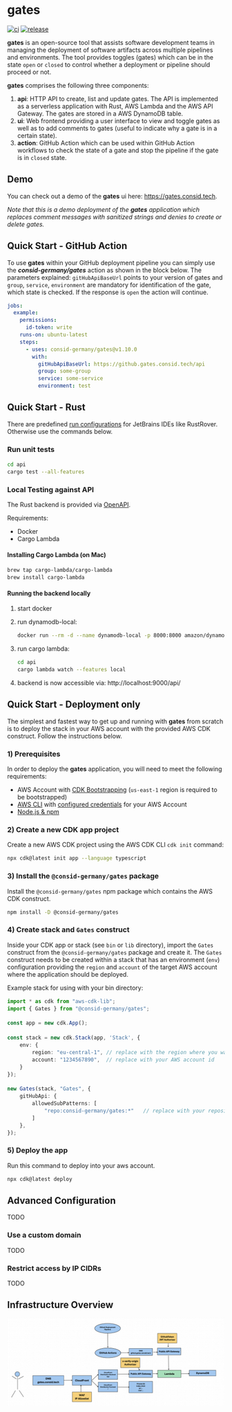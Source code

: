 # gates

[![ci](https://github.com/consid-germany/gates/actions/workflows/ci.yaml/badge.svg)](https://github.com/consid-germany/gates/actions/workflows/ci.yaml)
[![release](https://github.com/consid-germany/gates/actions/workflows/release.yaml/badge.svg)](https://github.com/consid-germany/gates/actions/workflows/release.yaml)

**gates** is an open-source tool that assists software development 
teams in managing the deployment of software artifacts across multiple pipelines and environments.
The tool provides toggles (gates) which can be in the state `open` or `closed`
to control whether a deployment or pipeline should proceed or not.

**gates** comprises the following three components:

1. **api**: HTTP API to create, list and update gates. The API is implemented as a serverless application with Rust, AWS Lambda and the AWS API Gateway. The gates are stored in a AWS DynamoDB table.
2. **ui**: Web frontend providing a user interface to view and toggle gates as well as to add comments to gates (useful to indicate why a gate is in a certain state).
3. **action**: GitHub Action which can be used within GitHub Action workflows to check the state of a gate and stop the pipeline if the gate is in `closed` state.

## Demo

You can check out a demo of the **gates** ui here: https://gates.consid.tech.

*Note that this is a demo deployment of the **gates** application which replaces comment messages with sanitized strings and denies to
create or delete gates.*

## Quick Start - GitHub Action

To use **gates** within your GitHub deployment pipeline you can simply use the ***consid-germany/gates*** action as shown in the block below.
The parameters explained:
```gitHubApiBaseUrl``` points to your version of gates and ```group```, ```service```, ```environment``` are mandatory for identification of the gate, which state is checked. 
If the response is ```open``` the action will continue.

```yaml
jobs:
  example:
    permissions:
      id-token: write
    runs-on: ubuntu-latest
    steps:
      - uses: consid-germany/gates@v1.10.0
        with:
          gitHubApiBaseUrl: https://github.gates.consid.tech/api
          group: some-group
          service: some-service
          environment: test
```

## Quick Start - Rust

There are predefined [run configurations](api/.run) for JetBrains IDEs like RustRover. Otherwise use the commands below.

### Run unit tests

```bash
cd api
cargo test --all-features
```

### Local Testing against API

The Rust backend is provided via [OpenAPI](openapi.yaml).

Requirements:
- Docker
- Cargo Lambda

#### Installing Cargo Lambda (on Mac)

```bash
brew tap cargo-lambda/cargo-lambda
brew install cargo-lambda
```

#### Running the backend locally

1. start docker
2. run dynamodb-local:

   ```bash
   docker run --rm -d --name dynamodb-local -p 8000:8000 amazon/dynamodb-local
   ```
3. run cargo lambda:

   ```bash
   cd api
   cargo lambda watch --features local
   ```

4. backend is now accessible via: http://localhost:9000/api/

## Quick Start - Deployment only

The simplest and fastest way to get up and running with **gates** 
from scratch is to deploy the stack in your AWS account with the provided AWS CDK construct. Follow the instructions below.

### 1) Prerequisites

In order to deploy the **gates** application, you will need to meet the following requirements:

- AWS Account with [CDK Bootstrapping](https://docs.aws.amazon.com/cdk/v2/guide/bootstrapping.html) (`us-east-1` region is required to be bootstrapped)
- [AWS CLI](https://docs.aws.amazon.com/cli/latest/userguide/getting-started-install.html) with [configured credentials](https://docs.aws.amazon.com/cli/latest/reference/configure/) for your AWS Account
- [Node.js & npm](https://nodejs.org/en/download)

### 2) Create a new CDK app project

Create a new AWS CDK project using the AWS CDK CLI `cdk init` command:

```bash
npx cdk@latest init app --language typescript
```

### 3) Install the `@consid-germany/gates` package

Install the `@consid-germany/gates` npm package which contains the AWS CDK construct.

```bash
npm install -D @consid-germany/gates
```

### 4) Create stack and `Gates` construct

Inside your CDK app or stack (see `bin` or `lib` directory), import the `Gates` construct from the `@consid-germany/gates` 
package and create it.
The `Gates` construct needs to be created within a stack that has an environment (`env`) configuration providing the `region` and `account` of 
the target AWS account where the application should be deployed.

Example stack for using with your bin directory:
```ts
import * as cdk from "aws-cdk-lib";
import { Gates } from "@consid-germany/gates";

const app = new cdk.App();

const stack = new cdk.Stack(app, 'Stack', {
    env: {
        region: "eu-central-1", // replace with the region where you want to deploy the stack
        account: "1234567890",  // replace with your AWS account id
    }
});

new Gates(stack, "Gates", {
    gitHubApi: {
        allowedSubPatterns: [
            "repo:consid-germany/gates:*"   // replace with your repositories
        ]
    },
});
```

### 5) Deploy the app

Run this command to deploy into your aws account.

```bash
npx cdk@latest deploy
```

## Advanced Configuration

TODO

### Use a custom domain

TODO

### Restrict access by IP CIDRs

TODO

## Infrastructure Overview

![Overview Infrastructure](docs/infrastructure.png)